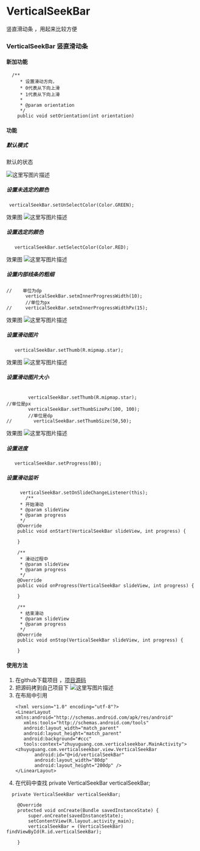 # VerticalSeekBar

竖直滑动条 ，用起来比较方便

### VerticalSeekBar 竖直滑动条

#### 新加功能


```
  /**
     * 设置滑动方向，
     * 0代表从下向上滑
     * 1代表从下向上滑
     *
     * @param orientation
     */
    public void setOrientation(int orientation) 
```

#### 功能
##### 默认模式
默认的状态

![这里写图片描述](http://img.blog.csdn.net/20170420112732277?watermark/2/text/aHR0cDovL2Jsb2cuY3Nkbi5uZXQvZ29uZ3ppd3VzaHVhbmc=/font/5a6L5L2T/fontsize/400/fill/I0JBQkFCMA==/dissolve/70/gravity/SouthEast)
##### 设置未选定的颜色

```
 verticalSeekBar.setUnSelectColor(Color.GREEN);
```
效果图
![这里写图片描述](http://img.blog.csdn.net/20170420112834043?watermark/2/text/aHR0cDovL2Jsb2cuY3Nkbi5uZXQvZ29uZ3ppd3VzaHVhbmc=/font/5a6L5L2T/fontsize/400/fill/I0JBQkFCMA==/dissolve/70/gravity/SouthEast)
##### 设置选定的颜色

```
   verticalSeekBar.setSelectColor(Color.RED);
```
效果图
![这里写图片描述](http://img.blog.csdn.net/20170420112923700?watermark/2/text/aHR0cDovL2Jsb2cuY3Nkbi5uZXQvZ29uZ3ppd3VzaHVhbmc=/font/5a6L5L2T/fontsize/400/fill/I0JBQkFCMA==/dissolve/70/gravity/SouthEast)
##### 设置内部线条的粗细

```
//    单位为dp
       verticalSeekBar.setmInnerProgressWidth(10);
       //单位为px
//     verticalSeekBar.setmInnerProgressWidthPx(15);

```
效果图
![这里写图片描述](http://img.blog.csdn.net/20170420113005663?watermark/2/text/aHR0cDovL2Jsb2cuY3Nkbi5uZXQvZ29uZ3ppd3VzaHVhbmc=/font/5a6L5L2T/fontsize/400/fill/I0JBQkFCMA==/dissolve/70/gravity/SouthEast)
##### 设置滑动图片

```
   verticalSeekBar.setThumb(R.mipmap.star);
```
效果图
![这里写图片描述](http://img.blog.csdn.net/20170420113056289?watermark/2/text/aHR0cDovL2Jsb2cuY3Nkbi5uZXQvZ29uZ3ppd3VzaHVhbmc=/font/5a6L5L2T/fontsize/400/fill/I0JBQkFCMA==/dissolve/70/gravity/SouthEast)
##### 设置滑动图片大小

```
  
        verticalSeekBar.setThumb(R.mipmap.star);
//单位是px
        verticalSeekBar.setThumbSizePx(100, 100);
        //单位是dp
//        verticalSeekBar.setThumbSize(50,50);
```
效果图
![这里写图片描述](http://img.blog.csdn.net/20170420113138373?watermark/2/text/aHR0cDovL2Jsb2cuY3Nkbi5uZXQvZ29uZ3ppd3VzaHVhbmc=/font/5a6L5L2T/fontsize/400/fill/I0JBQkFCMA==/dissolve/70/gravity/SouthEast)
##### 设置进度

```
   verticalSeekBar.setProgress(80);
```
##### 设置滑动监听

```
     verticalSeekBar.setOnSlideChangeListener(this);
       /**
     * 开始滑动
     * @param slideView
     * @param progress
     */
    @Override
    public void onStart(VerticalSeekBar slideView, int progress) {

    }

    /**
     * 滑动过程中
     * @param slideView
     * @param progress
     */
    @Override
    public void onProgress(VerticalSeekBar slideView, int progress) {

    }

    /**
     * 结束滑动
     * @param slideView
     * @param progress
     */
    @Override
    public void onStop(VerticalSeekBar slideView, int progress) {

    }
```
#### 使用方法

 1. 在github下载项目 ，[项目源码](https://github.com/xuanxuandaoren/VerticalSeekBar)
 2. 把源码拷到自己项目下 ![这里写图片描述](http://img.blog.csdn.net/20170420105330769?watermark/2/text/aHR0cDovL2Jsb2cuY3Nkbi5uZXQvZ29uZ3ppd3VzaHVhbmc=/font/5a6L5L2T/fontsize/400/fill/I0JBQkFCMA==/dissolve/70/gravity/SouthEast)
 3. 在布局中引用
	 ```
	 <?xml version="1.0" encoding="utf-8"?> 
	 <LinearLayout  xmlns:android="http://schemas.android.com/apk/res/android"
	    xmlns:tools="http://schemas.android.com/tools"
	    android:layout_width="match_parent"
	    android:layout_height="match_parent"
	    android:background="#ccc"
	    tools:context="zhuyuguang.com.verticalseekbar.MainActivity"> 
	<zhuyuguang.com.verticalseekbar.view.VerticalSeekBar
	        android:id="@+id/verticalSeekBar"
	        android:layout_width="80dp"
	        android:layout_height="200dp" />
	</LinearLayout>
	```
 4. 在代码中查找
private VerticalSeekBar verticalSeekBar;

```
  private VerticalSeekBar verticalSeekBar;

    @Override
    protected void onCreate(Bundle savedInstanceState) {
        super.onCreate(savedInstanceState);
        setContentView(R.layout.activity_main);
        verticalSeekBar = (VerticalSeekBar) findViewById(R.id.verticalSeekBar);

    }
```

